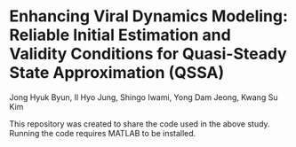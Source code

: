 # Enhancing Viral Dynamics Modeling: Reliable Initial Estimation and Validity Conditions for Quasi-Steady State Approximation (QSSA)

Jong Hyuk Byun, Il Hyo Jung, Shingo Iwami, Yong Dam Jeong, Kwang Su Kim

This repository was created to share the code used in the above study. Running the code requires MATLAB to be installed.
